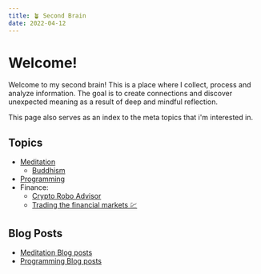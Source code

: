 ```yaml
---
title: 🪴 Second Brain
date: 2022-04-12
---
```


# Welcome!
Welcome to my second brain!
This is a place where I collect, process and analyze information.
The goal is to create connections and discover unexpected meaning as a result of deep and mindful reflection.

This page also serves as an index to the meta topics that i'm interested in.

## Topics
+ [Meditation](30m0jqb0)
  + [Buddhism](./Buddhism/Buddhism)
+ [Programming](yzw5mu32)
+ Finance:
  + [Crypto Robo Advisor](./CFD/CFD)
  + [Trading the financial markets 💹](ev4lenyg)

## Blog Posts
+ [Meditation Blog posts](/tags/meditation-blog/)
+ [Programming Blog posts](/tags/code-blog/)
